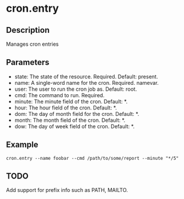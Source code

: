 # cron.entry

## Description

Manages cron entries

## Parameters

* state: The state of the resource. Required. Default: present.
* name: A single-word name for the cron. Required. namevar.
* user: The user to run the cron job as. Default: root.
* cmd: The command to run. Required.
* minute: The minute field of the cron. Default: *.
* hour: The hour field of the cron. Default: *.
* dom: The day of month field for the cron. Default: *.
* month: The month field of the cron. Default: *.
* dow: The day of week field of the cron. Default: *.

## Example

```shell
cron.entry --name foobar --cmd /path/to/some/report --minute "*/5"
```

## TODO

Add support for prefix info such as PATH, MAILTO.

